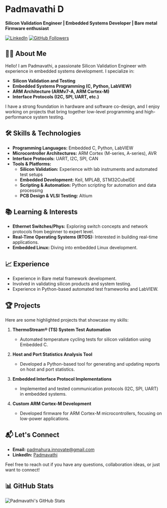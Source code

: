 # Padmavathi D
**Silicon Validation Engineer | Embedded Systems Developer | Bare metal Firmware enthusiast**

[![LinkedIn](https://img.shields.io/badge/LinkedIn-Profile-blue)](https://www.linkedin.com/in/padmavathi-d-355b7797/)
[![GitHub Followers](https://img.shields.io/github/followers/Padmahura?style=social)](https://github.com/Padmahura)

## 👨‍💻 About Me
Hello! I am Padmavathi, a passionate Silicon Validation Engineer with experience in embedded systems development. I specialize in:
- **Silicon Validation and Testing**
- **Embedded Systems Programming (C, Python, LabVIEW)**
- **ARM Architecture (ARMv7-A, ARM Cortex-M)**
- **Interface Protocols (I2C, SPI, UART, etc.)**

I have a strong foundation in hardware and software co-design, and I enjoy working on projects that bring together low-level programming and high-performance system testing.

## 🛠️ Skills & Technologies
- **Programming Languages:** Embedded C, Python, LabVIEW
- **Microcontroller Architectures:** ARM Cortex (M-series, A-series), AVR
- **Interface Protocols:** UART, I2C, SPI, CAN
- **Tools & Platforms:** 
  - **Silicon Validation:** Experience with lab instruments and automated test setups
  - **Embedded Development:** Keil, MPLAB, STM32CubeIDE
  - **Scripting & Automation:** Python scripting for automation and data processing
  - **PCB Design & VLSI Testing:** Altium

## 📚 Learning & Interests
- **Ethernet Switches/Phys:** Exploring switch concepts and network protocols from beginner to expert level.
- **Real-Time Operating Systems (RTOS):** Interested in building real-time applications.
- **Embedded Linux:** Diving into embedded Linux development.

## 📈 Experience
  - Experience in Bare metal framework development.
  - Involved in validating silicon products and system testing.
  - Experience in Python-based automated test frameworks and LabVIEW.


## 🏆 Projects
Here are some highlighted projects that showcase my skills:
1. **ThermoStream® (TS) System Test Automation**
   - Automated temperature cycling tests for silicon validation using Embedded C.

2. **Host and Port Statistics Analysis Tool**
   - Developed a Python-based tool for generating and updating reports on host and port statistics.

3. **Embedded Interface Protocol Implementations**
   - Implemented and tested communication protocols (I2C, SPI, UART) in embedded systems.

4. **Custom ARM Cortex-M Development**
   - Developed firmware for ARM Cortex-M microcontrollers, focusing on low-power applications.

## 📬 Let's Connect
- **Email:** padmahura.innovate@gmail.com
- **LinkedIn:** [Padmavathi](https://www.linkedin.com/in/padmavathi-d-355b7797/)

Feel free to reach out if you have any questions, collaboration ideas, or just want to connect!

## 📊 GitHub Stats
![Padmavathi's GitHub Stats](https://github-readme-stats.vercel.app/api?username=Padmahura&show_icons=true&theme=radical)

